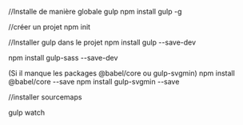 //Installe de manière globale gulp
npm install gulp -g

//créer un projet 
npm init

//Installer gulp dans le projet
npm install gulp --save-dev

npm install gulp-sass --save-dev

(Si il manque les packages @babel/core ou gulp-svgmin)
npm install @babel/core --save
npm install gulp-svgmin --save

//installer sourcemaps


gulp watch



